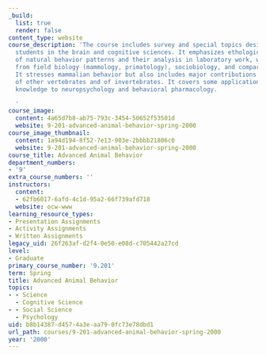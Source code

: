 ```yaml
---
_build:
  list: true
  render: false
content_type: website
course_description: 'The course includes survey and special topics designed for graduate
  students in the brain and cognitive sciences. It emphasizes ethological studies
  of natural behavior patterns and their analysis in laboratory work, with contributions
  from field biology (mammology, primatology), sociobiology, and comparative psychology.
  It stresses mammalian behavior but also includes major contributions from studies
  of other vertebrates and of invertebrates. It covers some applications of animal-behavior
  knowledge to neuropsychology and behavioral pharmacology.

  '
course_image:
  content: 4a65d7b8-ab75-793c-3454-50652f53501d
  website: 9-201-advanced-animal-behavior-spring-2000
course_image_thumbnail:
  content: 1a94d194-8f52-7e13-903e-2bbbb21806c0
  website: 9-201-advanced-animal-behavior-spring-2000
course_title: Advanced Animal Behavior
department_numbers:
- '9'
extra_course_numbers: ''
instructors:
  content:
  - 62fb6017-6afd-4c1d-95a2-66f739afd718
  website: ocw-www
learning_resource_types:
- Presentation Assignments
- Activity Assignments
- Written Assignments
legacy_uid: 26f263af-d2f4-0e50-e08d-c705442a27cd
level:
- Graduate
primary_course_number: '9.201'
term: Spring
title: Advanced Animal Behavior
topics:
- - Science
  - Cognitive Science
- - Social Science
  - Psychology
uid: b8b14387-d457-4a3e-aa79-0fc73e78dbd1
url_path: courses/9-201-advanced-animal-behavior-spring-2000
year: '2000'
---
```

